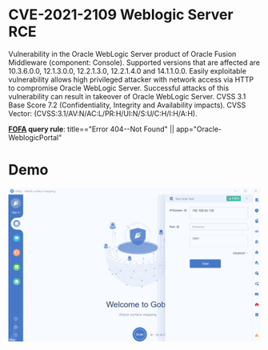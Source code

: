# CVE-2021-2109 Weblogic Server RCE

Vulnerability in the Oracle WebLogic Server product of Oracle Fusion Middleware (component: Console). Supported versions that are affected are 10.3.6.0.0, 12.1.3.0.0, 12.2.1.3.0, 12.2.1.4.0 and 14.1.1.0.0. Easily exploitable vulnerability allows high privileged attacker with network access via HTTP to compromise Oracle WebLogic Server. Successful attacks of this vulnerability can result in takeover of Oracle WebLogic Server. CVSS 3.1 Base Score 7.2 (Confidentiality, Integrity and Availability impacts). CVSS Vector: (CVSS:3.1/AV:N/AC:L/PR:H/UI:N/S:U/C:H/I:H/A:H).

**[FOFA](https://fofa.so/result?qbase64=dGl0bGU9PSJFcnJvciA0MDQtLU5vdCBGb3VuZCIgfHwgYXBwPSJPcmFjbGUtV2VibG9naWNQb3J0YWwi) query rule**: title=="Error 404--Not Found" || app="Oracle-WeblogicPortal"

# Demo

![](CVE-2021-2109.gif)
